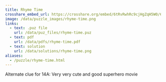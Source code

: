 ```yaml
---
title: Rhyme Time
crosshare_embed_url: https://crosshare.org/embed/6tRvRwhRc9cjHgZqH5W0/6GZEUgttSaMcNGI8CIiXptC8S1E3
image: /data/puzzle_images/rhyme-time.png
links:
  - text: .puz file
    url: /data/puz_files/rhyme-time.puz
  - text: pdf
    url: /data/pdfs/rhyme-time.pdf
  - text: solution
    url: /data/solutions/rhyme-time.png
aliases:
  - /puzzle/rhyme-time.html
---
```


Alternate clue for 14A: Very very cute and good superhero movie
